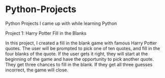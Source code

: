 # Python-Projects
Python Projects I came up with while learning Python

Project 1: Harry Potter Fill in the Blanks

In this project, I created a fill in the blank game with famous Harry Potter quotes. The user will be prompted to pick one of ten quotes, 
and fill in the four blanks of the quote. If the user gets it right, they will start at the beginning of the game and have the opportunity
to pick another quote. They get three chances to fill in the blank. If they get all three guesses incorrect, the game will close.
